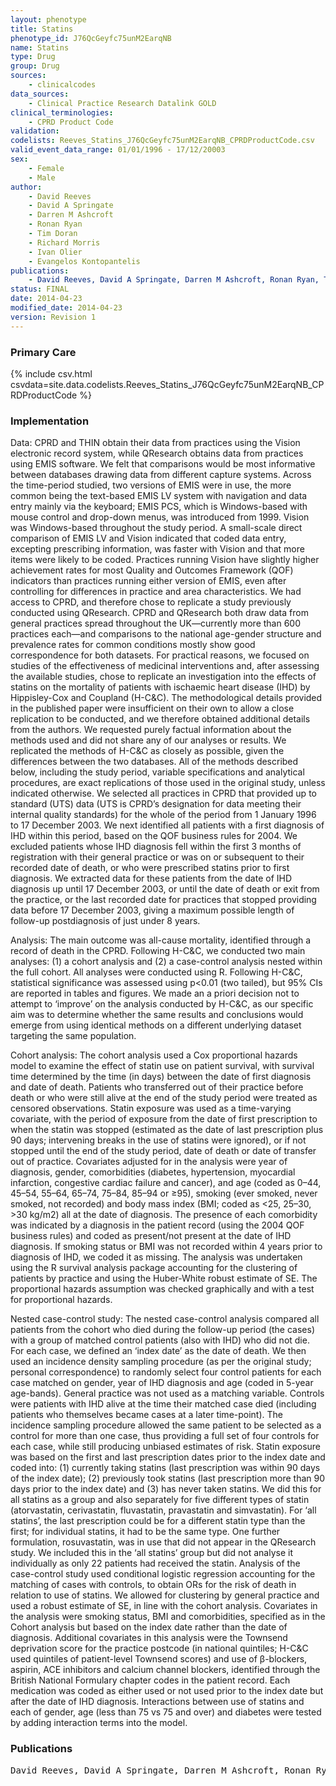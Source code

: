 ```yaml
---
layout: phenotype
title: Statins
phenotype_id: J76QcGeyfc75unM2EarqNB
name: Statins
type: Drug
group: Drug
sources: 
    - clinicalcodes
data_sources:
    - Clinical Practice Research Datalink GOLD
clinical_terminologies:
    - CPRD Product Code
validation:
codelists: Reeves_Statins_J76QcGeyfc75unM2EarqNB_CPRDProductCode.csv
valid_event_data_range: 01/01/1996 - 17/12/20003 
sex:
    - Female
    - Male
author:
    - David Reeves
    - David A Springate
    - Darren M Ashcroft
    - Ronan Ryan
    - Tim Doran
    - Richard Morris
    - Ivan Olier
    - Evangelos Kontopantelis
publications:
    - David Reeves, David A Springate, Darren M Ashcroft, Ronan Ryan, Tim Doran, Richard Morris, Ivan Olier, Evangelos Kontopantelis, Can analyses of electronic patient records be independently and externally validated? The effect of statins on the mortality of patients with ischaemic heart disease: a cohort study with nested case–control analysis. BMJ Open, 4:e004952 2014.
status: FINAL
date: 2014-04-23
modified_date: 2014-04-23
version: Revision 1
---
```


### Primary Care

{% include csv.html csvdata=site.data.codelists.Reeves_Statins_J76QcGeyfc75unM2EarqNB_CPRDProductCode %}

### Implementation

Data:
CPRD and THIN obtain their data from practices using the Vision electronic record system, while QResearch obtains data from practices using EMIS software. We felt that comparisons would be most informative between databases drawing data from different capture systems. Across the time-period studied, two versions of EMIS were in use, the more common being the text-based EMIS LV system with navigation and data entry mainly via the keyboard; EMIS PCS, which is Windows-based with mouse control and drop-down menus, was introduced from 1999. Vision was Windows-based throughout the study period. A small-scale direct comparison of EMIS LV and Vision indicated that coded data entry, excepting prescribing information, was faster with Vision and that more items were likely to be coded. Practices running Vision have slightly higher achievement rates for most Quality and Outcomes Framework (QOF) indicators than practices running either version of EMIS, even after controlling for differences in practice and area characteristics. We had access to CPRD, and therefore chose to replicate a study previously conducted using QResearch. CPRD and QResearch both draw data from general practices spread throughout the UK—currently more than 600 practices each—and comparisons to the national age-gender structure and prevalence rates for common conditions mostly show good correspondence for both datasets. For practical reasons, we focused on studies of the effectiveness of medicinal interventions and, after assessing the available studies, chose to replicate an investigation into the effects of statins on the mortality of patients with ischaemic heart disease (IHD) by Hippisley-Cox and Coupland (H-C&C). The methodological details provided in the published paper were insufficient on their own to allow a close replication to be conducted, and we therefore obtained additional details from the authors. We requested purely factual information about the methods used and did not share any of our analyses or results. We replicated the methods of H-C&C as closely as possible, given the differences between the two databases. All of the methods described below, including the study period, variable specifications and analytical procedures, are exact replications of those used in the original study, unless indicated otherwise. We selected all practices in CPRD that provided up to standard (UTS) data (UTS is CPRD’s designation for data meeting their internal quality standards) for the whole of the period from 1 January 1996 to 17 December 2003. We next identified all patients with a first diagnosis of IHD within this period, based on the QOF business rules for 2004. We excluded patients whose IHD diagnosis fell within the first 3 months of registration with their general practice or was on or subsequent to their recorded date of death, or who were prescribed statins prior to first diagnosis. We extracted data for these patients from the date of IHD diagnosis up until 17 December 2003, or until the date of death or exit from the practice, or the last recorded date for practices that stopped providing data before 17 December 2003, giving a maximum possible length of follow-up postdiagnosis of just under 8 years.

Analysis:
The main outcome was all-cause mortality, identified through a record of death in the CPRD. Following H-C&C, we conducted two main analyses: (1) a cohort analysis and (2) a case-control analysis nested within the full cohort. All analyses were conducted using R. Following H-C&C, statistical significance was assessed using p<0.01 (two tailed), but 95% CIs are reported in tables and figures. We made an a priori decision not to attempt to ‘improve’ on the analysis conducted by H-C&C, as our specific aim was to determine whether the same results and conclusions would emerge from using identical methods on a different underlying dataset targeting the same population.

Cohort analysis:
The cohort analysis used a Cox proportional hazards model to examine the effect of statin use on patient survival, with survival time determined by the time (in days) between the date of first diagnosis and date of death. Patients who transferred out of their practice before death or who were still alive at the end of the study period were treated as censored observations. Statin exposure was used as a time-varying covariate, with the period of exposure from the date of first prescription to when the statin was stopped (estimated as the date of last prescription plus 90 days; intervening breaks in the use of statins were ignored), or if not stopped until the end of the study period, date of death or date of transfer out of practice. Covariates adjusted for in the analysis were year of diagnosis, gender, comorbidities (diabetes, hypertension, myocardial infarction, congestive cardiac failure and cancer), and age (coded as 0–44, 45–54, 55–64, 65–74, 75–84, 85–94 or ≥95), smoking (ever smoked, never smoked, not recorded) and body mass index (BMI; coded as <25, 25–30, >30 kg/m2) all at the date of diagnosis. The presence of each comorbidity was indicated by a diagnosis in the patient record (using the 2004 QOF business rules) and coded as present/not present at the date of IHD diagnosis. If smoking status or BMI was not recorded within 4 years prior to diagnosis of IHD, we coded it as missing. The analysis was undertaken using the R survival analysis package accounting for the clustering of patients by practice and using the Huber-White robust estimate of SE. The proportional hazards assumption was checked graphically and with a test for proportional hazards. 

Nested case-control study:
The nested case-control analysis compared all patients from the cohort who died during the follow-up period (the cases) with a group of matched control patients (also with IHD) who did not die. For each case, we defined an ‘index date’ as the date of death. We then used an incidence density sampling procedure (as per the original study; personal correspondence) to randomly select four control patients for each case matched on gender, year of IHD diagnosis and age (coded in 5-year age-bands). General practice was not used as a matching variable. Controls were patients with IHD alive at the time their matched case died (including patients who themselves became cases at a later time-point). The incidence sampling procedure allowed the same patient to be selected as a control for more than one case, thus providing a full set of four controls for each case, while still producing unbiased estimates of risk. Statin exposure was based on the first and last prescription dates prior to the index date and coded into: (1) currently taking statins (last prescription was within 90 days of the index date); (2) previously took statins (last prescription more than 90 days prior to the index date) and (3) has never taken statins. We did this for all statins as a group and also separately for five different types of statin (atorvastatin, cerivastatin, fluvastatin, pravastatin and simvastatin). For ‘all statins’, the last prescription could be for a different statin type than the first; for individual statins, it had to be the same type. One further formulation, rosuvastatin, was in use that did not appear in the QResearch study. We included this in the ‘all statins’ group but did not analyse it individually as only 22 patients had received the statin. Analysis of the case-control study used conditional logistic regression accounting for the matching of cases with controls, to obtain ORs for the risk of death in relation to use of statins. We allowed for clustering by general practice and used a robust estimate of SE, in line with the cohort analysis. Covariates in the analysis were smoking status, BMI and comorbidities, specified as in the Cohort analysis but based on the index date rather than the date of diagnosis. Additional covariates in this analysis were the Townsend deprivation score for the practice postcode (in national quintiles; H-C&C used quintiles of patient-level Townsend scores) and use of β-blockers, aspirin, ACE inhibitors and calcium channel blockers, identified through the British National Formulary chapter codes in the patient record. Each medication was coded as either used or not used prior to the index date but after the date of IHD diagnosis. Interactions between use of statins and each of gender, age (less than 75 vs 75 and over) and diabetes were tested by adding interaction terms into the model.

### Publications

<pre>
David Reeves, David A Springate, Darren M Ashcroft, Ronan Ryan, Tim Doran, Richard Morris, Ivan Olier, Evangelos Kontopantelis, Can analyses of electronic patient records be independently and externally validated? The effect of statins on the mortality of patients with ischaemic heart disease: a cohort study with nested case–control analysis. BMJ Open, 4:e004952 2014.
</pre>
